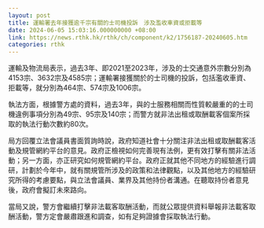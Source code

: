 ```yaml
---
layout: post
title: 運輸署去年接獲逾千宗有關的士司機投訴　涉及濫收車資或拒載等
date: 2024-06-05 15:03:16.000000000 +08:00
link: https://news.rthk.hk/rthk/ch/component/k2/1756187-20240605.htm
categories: rthk
---
```


運輸及物流局表示，過去3年、即2021至2023年，涉及的士交通意外宗數分別為4153宗、3632宗及4585宗；運輸署接獲關於的士司機的投訴，包括濫收車資、拒載等，就分別為464宗、574宗及1006宗。

執法方面，根據警方處的資料，過去3年，與的士服務相關而性質較嚴重的的士司機違例事項分別為49宗、95宗及140宗；而警方就非法出租或取酬載客個案所採取的執法行動次數約80次。

局方回覆立法會議員書面質詢時說，政府知道社會十分關注非法出租或取酬載客活動及規管網約平台的意見。政府正檢視如何完善現有法例，更有效打擊有關非法活動；另一方面，亦正研究如何規管網約平台。政府正就其他不同地方的經驗進行調研，計劃於今年中，就有關規管所涉及的政策和法律觀點，以及其他地方的經驗研究所得的考慮要點，與立法會議員、業界及其他持份者溝通。在聽取持份者意見後，政府會擬訂未來路向。

當局又說，警方會繼續打擊非法載客取酬活動，而就公眾提供資料舉報非法載客取酬活動，警方定會嚴肅跟進和調查，如有足夠證據會採取執法行動。
